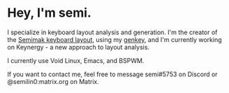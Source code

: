 # Hey, I'm semi.
I specialize in keyboard layout analysis and generation. I'm the creator of the [Semimak keyboard layout](https://semilin.github.io/semimak), using my [genkey](https://github.com/semilin/genkey), and I'm currently working on Keynergy - a new approach 
to layout analysis.

I currently use Void Linux, Emacs, and BSPWM.

If you want to contact me, feel free to message semi#5753 on Discord or @semilin0:matrix.org on Matrix.
